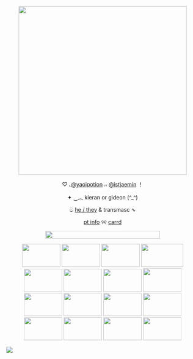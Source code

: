 <p align="center"> <img width="440" height="440" src="https://64.media.tumblr.com/e4ed355179d3e8848734ab888e27e79e/6dcec16d3116118f-3e/s540x810/f9feec6d5003cfad2127d34fca11355b94e567e9.pnj"> </p>
<p align="center"> ♡ ◟<a href="https://github.com/yaoipotion" target="_blank">@yaoipotion</a> ៸៸ <a href="https://github.com/istjaemin" target="_blank">@istjaemin</a> ！</p>
<p align="center"> ✦ ‿︵ kieran or gideon (^_^) </p> 
<p align="center"> ට <a href="https://en.pronouns.page/@ikeabat" target="_blank">he / they</a> & transmasc ∿ </p>
<p align="center"> <a href="https://stellular.net/lemonsquashcheers!" target="_blank"> pt info</a> ୨୧ <a href="https://pukapuka.crd.co/" target="_blank">carrd</a> </p>
<p align="center"> <img width="300" height="20" src="https://64.media.tumblr.com/c5c2465e93c445a17a7e54f9cfffab13/96872098c3c5a16a-9c/s400x600/3727757289db4f3530b0bb299adb8e21d5a289c8.gifv"> </p>
<p align="center">
  <img src="https://64.media.tumblr.com/84c9afbd74542f3f2b6832b2a625f78e/bb8f3fc4a236f7ac-15/s100x200/4f7f33129cf45935c27847be8421a0958238ca1e.gifv" width="100" height="60" />
  <img src="https://64.media.tumblr.com/e7a1456999f8a06bf929c10423e61de1/34d2e1c3607433d0-05/s100x200/1f4d155b5794fe71494743bb45930f56baf1243c.gifv" width="100" height="60" /> 
  <img src="https://64.media.tumblr.com/fe7f1706875bac2b2d8776e9df2dee8f/2be3d7b7e3b8925d-18/s100x200/bec49019dcaacf7dde5b5c5a2d6ac39b2fc6c0cc.pnj" width="100" height="60" />
  <img src="https://64.media.tumblr.com/255f4940446ec7fde529aa883e7c96f7/1b6561af1ed27a9d-20/s100x200/176c74e6b88fe72639e2d2d1a39fecd9a11cf52b.gifv" width="110" height="60" />
<img src="https://64.media.tumblr.com/d8141662307838ade9bede1cdb20eeda/db10037502ed8937-74/s100x200/c0a2e704686bd8a8419d3d5b4887260ebcd3b3e8.gifv" width="100" height="60" />
<img src="https://64.media.tumblr.com/89e07bbd347e5a9ee42aa48f32d3fec1/7c7332a39a8b3bd2-88/s100x200/8635faab348454a3255e028c526eac8f7cd35bb8.gifv" width="100" height="60" />
<img src="https://64.media.tumblr.com/d2126399d71996cf3d1bb7ac13fe3f7e/a622520415054cd2-92/s100x200/985c80fb5d9c4d5dd698aaf6bdd584698449ecdc.gifv" width="100" height="60" />
<img src="https://64.media.tumblr.com/a0235f53c0d8a78956f28a56c7d50fa8/fafec08859cb1ca7-53/s100x200/cc2d90a5cc627ea3afde220ea2a3f19906c4c76a.gifv" width="100" height="62" />
<img src="https://64.media.tumblr.com/cb1741dabbf2005b5d4510f0e5ab4870/b6661b3c972c5f13-79/s100x200/0c1fdc9f71de9c6219206b4e0c7cee2f989a29c3.jpg" width="100" height="60" />
<img src="https://64.media.tumblr.com/a6c908e5035ee985e335fc68ad7474a2/1c34860d32569062-f9/s250x400/f3cb7a10ec4727850faba57265f7891943f6c7d7.gifv" width="100" height="60" />
<img src="https://64.media.tumblr.com/5586d7750cac9e7b19e0b91c4915ffe0/aa3450e73c80eefc-ed/s100x200/dbdf8ed557329ecbc95e02d678b4f6ca56155d4f.gifv" width="100" height="60" />

<img src="https://64.media.tumblr.com/bdce30636ca354e8846f0171a843d417/9a1f91e476d7328e-9d/s100x200/d7fd879b0e253e4b86223ebbb7de856d65407815.gifv" width="100" height="60" />
<img src="https://64.media.tumblr.com/09ccef67f59820465aa8d9f7ab864ac3/5cd52271f284eab2-42/s100x200/471ecab3922778fee02fbffa6535b57370618a2c.pnj" width="100" height="60" />
<img src="https://64.media.tumblr.com/1353fbe193a43268df249d4fff21fcb7/4c372f96bc482dcd-dc/s100x200/0cb7f20225655f309174db8231a9c1260b7c66c0.pnj" width="100" height="60" />
<img src="https://64.media.tumblr.com/ca1182a63872eb937e3361d47ab11071/4c372f96bc482dcd-6e/s100x200/f5ed8ff5d8e72d09420a371b74cd9907f32a4961.pnj" width="100" height="60" />
<img src="https://64.media.tumblr.com/083b75cd6d49b07c65eb173c88c38a31/4c372f96bc482dcd-b7/s100x200/cf58d36c9a53cdcf1be370eb3d18763ae6627171.pnj" width="100" height="60" />
</p>

![](https://komarev.com/ghpvc/?username=johnmarstons&color=4278f5)
